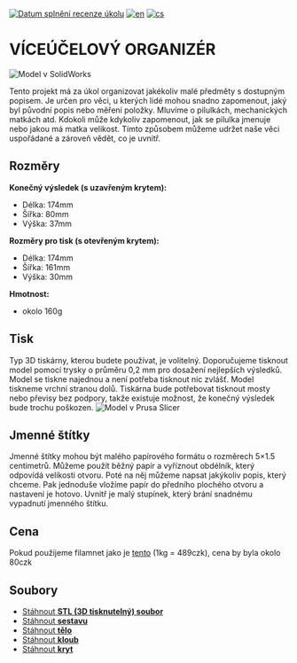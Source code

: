 [![Datum splnění recenze úkolu](https://classroom.github.com/assets/deadline-readme-button-24ddc0f5d75046c5622901739e7c5dd533143b0c8e959d652212380cedb1ea36.svg)](https://classroom.github.com/a/V-0A61vX)
[![en](https://img.shields.io/badge/lang-en-blue)](README.md)
[![cs](https://img.shields.io/badge/lang-cs-red)](README.cs.md)


# **VÍCEÚČELOVÝ ORGANIZÉR**

![Model v SolidWorks](https://github.com/pslib-cz/2022-p2a-mme-pppp-TomasKrycfalusij/blob/b1cdf6d7088935696216832a3ef40e08fbe3fb24/Vzhled%20v%C3%BDrobku%20v%20SolidWorks.png)

Tento projekt má za úkol organizovat jakékoliv malé předměty s dostupným popisem. Je určen pro věci, u kterých lidé mohou snadno zapomenout, jaký byl původní popis nebo měření položky. Mluvíme o pilulkách, mechanických matkách atd. Kdokoli může kdykoliv zapomenout, jak se pilulka jmenuje nebo jakou má matka velikost. Tímto způsobem můžeme udržet naše věci uspořádané a zároveň vědět, co je uvnitř.

## Rozměry
**Konečný výsledek (s uzavřeným krytem):**
- Délka: 174mm
- Šířka: 80mm
- Výška: 37mm

**Rozměry pro tisk (s otevřeným krytem):**
- Délka: 174mm
- Šířka: 161mm
- Výška: 30mm

**Hmotnost:**
- okolo 160g

## Tisk
Typ 3D tiskárny, kterou budete používat, je volitelný. Doporučujeme tisknout model pomocí trysky o průměru 0,2 mm pro dosažení nejlepších výsledků. Model se tiskne najednou a není potřeba tisknout nic zvlášť. Model tiskneme vrchní stranou dolů. Tiskárna bude potřebovat tisknout mosty nebo převisy bez podpory, takže existuje možnost, že konečný výsledek bude trochu poškozen.
![Model v Prusa Slicer](https://github.com/pslib-cz/2022-p2a-mme-pppp-TomasKrycfalusij/blob/41e11c71c3c2d05d9e3725db722ee50f9e566275/Spodn%C3%AD%20plocha%20ve%20Sliceru.png)

## Jmenné štítky
Jmenné štítky mohou být malého papírového formátu o rozměrech 5×1.5 centimetrů. Můžeme použít běžný papír a vyříznout obdélník, který odpovídá velikosti otvoru. Poté na něj můžeme napsat jakýkoliv popis, který chceme. Pak jednoduše vložíme papír do předního plochého otvoru a nastavení je hotovo. Uvnitř je malý stupínek, který brání snadnému vypadnutí jmenného štítku.

## Cena
Pokud použijeme filamnet jako je [tento](https://www.alza.cz/gembird-filament-pla-cerna-d4481219.htm?kampan=adwtts_tiskarny-spotrebak_pla_all_obecna-css_filamenty_c_9062780___DF532c_602862790920_~141164777641~&gclid=CjwKCAjwyeujBhA5EiwA5WD7_b2r_pZvj6XdvUu0VmMa4DaTV-C-IBU2JoSR9re3Scso27IM31_opRoCrRkQAvD_BwE) (1kg = 489czk), cena by byla okolo 80czk

## Soubory
- [Stáhnout **STL (3D tisknutelný) soubor**](https://github.com/pslib-cz/2022-p2a-mme-pppp-TomasKrycfalusij/blob/709aed4188e2cf19ec6ba9337bcef1e13d6477b7/Organizer%20leku%20Krycfalusij/Cely%20dil.STL)
- [Stáhnout **sestavu**](https://github.com/pslib-cz/2022-p2a-mme-pppp-TomasKrycfalusij/blob/7279f0c8217291766b1707b87c8e64ef5a52956f/Organizer%20leku%20Krycfalusij/Cely%20dil.SLDASM)
- [Stáhnout **tělo**](https://github.com/pslib-cz/2022-p2a-mme-pppp-TomasKrycfalusij/blob/7279f0c8217291766b1707b87c8e64ef5a52956f/Organizer%20leku%20Krycfalusij/Telo.SLDPRT)
- [Stáhnout **kloub**](https://github.com/pslib-cz/2022-p2a-mme-pppp-TomasKrycfalusij/blob/7279f0c8217291766b1707b87c8e64ef5a52956f/Organizer%20leku%20Krycfalusij/Kloub.SLDPRT)
- [Stáhnout **kryt**](https://github.com/pslib-cz/2022-p2a-mme-pppp-TomasKrycfalusij/blob/7279f0c8217291766b1707b87c8e64ef5a52956f/Organizer%20leku%20Krycfalusij/Kryt.SLDPRT)
